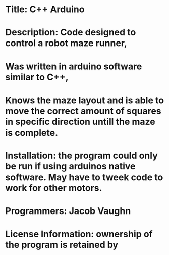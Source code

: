# Title: C++ Arduino
# Description: Code designed to control a robot maze runner,
# Was written in arduino software similar to C++,
# Knows the maze layout and is able to move the correct amount of squares in specific direction untill the maze is complete.
# Installation: the program could only be run if using arduinos native software. May have to tweek code to work for other motors.
# Programmers: Jacob Vaughn
# License Information: ownership of the program is retained by 
